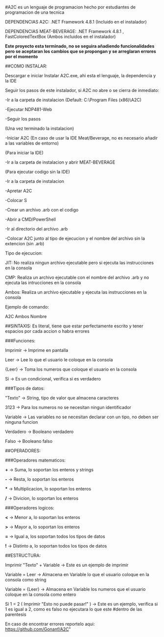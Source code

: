 #A2C es un lenguaje de programacion hecho por estudiantes de programacion de una tecnica

DEPENDENCIAS A2C: .NET Framework 4.8.1 (Incluido en el instalador)

DEPENDENCIAS MEAT-BEVERAGE: .NET Framework 4.8.1 , FastColoredTextBox (Ambos incluidos en el instalador)


**Este proyecto esta terminado, no se seguira añadiendo funcionalidades pero se aceptaran los cambios que se propongan y se arreglaran errores por el momento**


##COMO INSTALAR:

Descargar e iniciar Instalar A2C.exe, ahi esta el lenguaje, la dependencia y la IDE

Seguir los pasos de este instalador, si A2C no abre o se cierra de inmediato:

-Ir a la carpeta de instalacion (Default: C:\Program Files (x86)\A2C\)

-Ejecutar NDP481-Web

-Seguir los pasos

(Una vez terminado la instalacion)

-Iniciar A2C (En caso de usar la IDE Meat/Beverage, no es necesario añadir a las variables de entorno)


(Para iniciar la IDE)


-Ir a la carpeta de instalacion y abrir MEAT-BEVERAGE


(Para ejecutar codigo sin la IDE)


-Ir a la carpeta de instalacion

-Apretar A2C 

-Colocar S

-Crear un archivo .arb con el codigo

-Abrir a CMD/PowerShell

-Ir al directorio del archivo .arb

-Colocar A2C junto al tipo de ejecucion y el nombre del archivo sin la extencion (sin .arb)


Tipo de ejecucion:


JIT: No realiza ningun archivo ejecutable pero si ejecuta las instrucciones en la consola

CMP: Realiza un archivo ejecutable con el nombre del archivo .arb y no ejecuta las intrucciones en la consola

Ambos: Realiza un archivo ejecutable y ejecuta las instrucciones en la consola


Ejemplo de comando:


A2C Ambos Nombre


##SINTAXIS: Es literal, tiene que estar perfectamente escrito y tener espacios por cada accion o habra errores



###Funciones:


Imprimir -> Imprime en pantalla

Leer -> Lee lo que el usuario le coloque en la consola

{Leer} -> Toma los numeros que coloque el usuario en la consola

Si -> Es un condicional, verifica si es verdadero


###Tipos de datos:

"Texto" -> String, tipo de valor que almacena caracteres

3123 -> Para los numeros no se necesitan ningun identificador

Variable -> Las variables no se necesitan declarar con un tipo, no deben ser ninguna funcion

Verdadero -> Booleano verdadero

Falso -> Booleano falso


##OPERADORES:


###Operadores matematicos:

**+** -> Suma, lo soportan los enteros y strings

**-** -> Resta, lo soportan los enteros

__*__ -> Multiplicacion, lo soportan los enteros

**/** -> Divicion, lo soportan los enteros


###Operadores logicos:


**<** -> Menor a, lo soportan los enteros

**>** -> Mayor a, lo soportan los enteros

**=** -> Igual a, los soportan todos los tipos de datos

**!** -> Distinto a, lo soportan todos los tipos de datos


##ESTRUCTURA:


Imprimir "Texto" + Variable -> Este es un ejemplo de imprimir

Variable = Leer -> Almacena en Variable lo que el usuario coloque en la consola como string

Variable = {Leer} -> Almacena en Variable los numeros que el usuario coloque en la consola como entero

Si 1 = 2 ( Imprimir "Esto no puede pasar!" ) -> Este es un ejemplo, verifica si 1 es igual a 2, como es falso no ejecutara lo que este #dentro de las parentesis


En caso de encontrar errores reportelo aqui: https://github.com/Gonanf/A2C"
